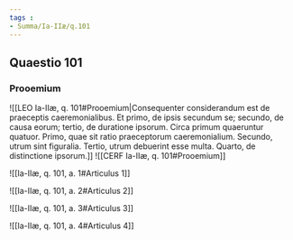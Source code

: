 ```yaml
---
tags : 
- Summa/Ia-IIæ/q.101
---
```


## Quaestio 101

### Prooemium

![[LEO Ia-IIæ, q. 101#Prooemium|Consequenter considerandum est de praeceptis caeremonialibus. Et primo, de ipsis secundum se; secundo, de causa eorum; tertio, de duratione ipsorum. Circa primum quaeruntur quatuor. Primo, quae sit ratio praeceptorum caeremonialium. Secundo, utrum sint figuralia. Tertio, utrum debuerint esse multa. Quarto, de distinctione ipsorum.]]
![[CERF Ia-IIæ, q. 101#Prooemium]]

![[Ia-IIæ, q. 101, a. 1#Articulus 1]]

![[Ia-IIæ, q. 101, a. 2#Articulus 2]]

![[Ia-IIæ, q. 101, a. 3#Articulus 3]]

![[Ia-IIæ, q. 101, a. 4#Articulus 4]]

